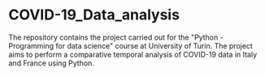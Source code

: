 # COVID-19_Data_analysis
The repository contains the project carried out for the "Python - Programming for data science" course at University of Turin. The project aims to perform a comparative temporal analysis of COVID-19 data in Italy and France using Python.
